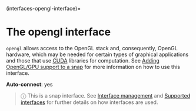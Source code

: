(interfaces-opengl-interface)=
# The opengl interface

`opengl` allows access to the OpenGL stack and, consequently, OpenGL hardware, which may be needed for certain types of graphical applications and those that use [CUDA](https://en.wikipedia.org/wiki/CUDA) libraries for computation. See [Adding OpenGL/GPU support to a snap](/interfaces/gpu-support) for more information on how to use this interface.

**Auto-connect**: yes

> ⓘ  This is a snap interface. See [Interface management](/) and [Supported interfaces](/interfaces/index) for further details on how interfaces are used.

